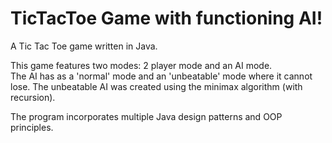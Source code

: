 # TicTacToe Game with functioning AI!
A Tic Tac Toe game written in Java.  
  
This game features two modes: 2 player mode and an AI mode.  
The AI has as a 'normal' mode and an 'unbeatable' mode where it cannot lose. The unbeatable AI was created using the minimax algorithm (with recursion).    
  
The program incorporates multiple Java design patterns and OOP principles.  

